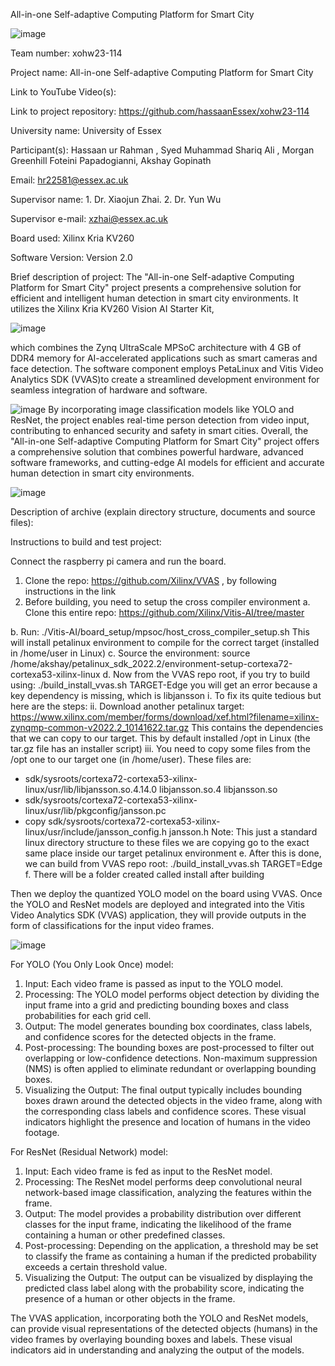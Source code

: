 All-in-one Self-adaptive Computing Platform for Smart City

![image](https://github.com/hassaanEssex/xohw23-114/assets/138205555/6b4457a2-710c-4442-aa2d-6fbd9878f8a8)

Team number: xohw23-114

Project name: All-in-one Self-adaptive Computing Platform for Smart City

Link to YouTube Video(s):

Link to project repository: https://github.com/hassaanEssex/xohw23-114

 

University name: University of Essex

Participant(s): Hassaan ur Rahman , Syed Muhammad Shariq Ali , Morgan Greenhill Foteini Papadogianni, Akshay Gopinath

Email: hr22581@essex.ac.uk

Supervisor name: 1. Dr. Xiaojun Zhai. 2. Dr. Yun Wu

Supervisor e-mail: xzhai@essex.ac.uk

 
Board used: Xilinx Kria KV260

Software Version: Version 2.0

Brief description of project: 
The "All-in-one Self-adaptive Computing Platform for Smart City" project presents a comprehensive solution for efficient and intelligent human detection in smart city environments. It utilizes the Xilinx Kria KV260 Vision AI Starter Kit,

![image](https://github.com/hassaanEssex/xohw23-114/assets/138205555/41d53143-4072-4bcb-bb31-591544df8b3e)

which combines the Zynq UltraScale MPSoC architecture with 4 GB of DDR4 memory for AI-accelerated applications such as smart cameras and face detection. The software component employs PetaLinux and Vitis Video Analytics SDK (VVAS)to create a streamlined development environment for seamless integration of hardware and software.

![image](https://github.com/hassaanEssex/xohw23-114/assets/138205555/c73bf10c-7604-437a-bdaf-a72e4c807bbf)
By incorporating image classification models like YOLO and ResNet, the project enables real-time person detection from video input, contributing to enhanced security and safety in smart cities. Overall, the "All-in-one Self-adaptive Computing Platform for Smart City" project offers a comprehensive solution that combines powerful hardware, advanced software frameworks, and cutting-edge AI models for efficient and accurate human detection in smart city environments.

 ![image](https://github.com/hassaanEssex/xohw23-114/assets/138205555/55aab0d5-2124-41a1-a86f-fa933914c088)


Description of archive (explain directory structure, documents and source files):

Instructions to build and test project:

Connect the raspberry pi camera and run the board.

1.	Clone the repo: https://github.com/Xilinx/VVAS , by following instructions in the link
2.	Before building, you need to setup the cross compiler environment
a.	Clone this entire repo: https://github.com/Xilinx/Vitis-AI/tree/master 

b.	Run: ./Vitis-AI/board_setup/mpsoc/host_cross_compiler_setup.sh
This will install petalinux environment to compile for the correct target
(installed in /home/user in Linux)
c.	Source the environment: 
source /home/akshay/petalinux_sdk_2022.2/environment-setup-cortexa72-cortexa53-xilinx-linux
d.	Now from the VVAS repo root, if you try to build using: ./build_install_vvas.sh TARGET-Edge
you will get an error because a key dependency is missing, which is libjansson
i.	To fix its quite tedious but here are the steps:
ii.	Download another petalinux target: https://www.xilinx.com/member/forms/download/xef.html?filename=xilinx-zynqmp-common-v2022.2_10141622.tar.gz
This contains the dependencies that we can copy to our target. This by default installed /opt in Linux (the tar.gz file has an installer script)
iii.	You need to copy some files from the /opt one to our target one (in /home/user). These files are:
- sdk/sysroots/cortexa72-cortexa53-xilinx-linux/usr/lib/libjansson.so.4.14.0 libjansson.so.4 libjansson.so 
- sdk/sysroots/cortexa72-cortexa53-xilinx-linux/usr/lib/pkgconfig/jansson.pc
- copy sdk/sysroots/cortexa72-cortexa53-xilinx-linux/usr/include/jansson_config.h jansson.h
Note: This just a standard linux directory structure to these files we are copying go to the exact same place inside our target petalinux environment
e.	After this is done, we can build from VVAS repo root: ./build_install_vvas.sh TARGET=Edge 
f.	There will be a folder created called install after building

Then we deploy the quantized YOLO model on the board using VVAS. Once the YOLO and ResNet models are deployed and integrated into the Vitis Video Analytics SDK (VVAS) application, they will provide outputs in the form of classifications for the input video frames.

![image](https://github.com/hassaanEssex/xohw23-114/assets/138205555/27e99065-cf02-4336-9665-7156f91ecafe)

For YOLO (You Only Look Once) model:
1. Input: Each video frame is passed as input to the YOLO model.
2. Processing: The YOLO model performs object detection by dividing the input frame into a grid and predicting bounding boxes and class probabilities for each grid cell.
3. Output: The model generates bounding box coordinates, class labels, and confidence scores for the detected objects in the frame.
4. Post-processing: The bounding boxes are post-processed to filter out overlapping or low-confidence detections. Non-maximum suppression (NMS) is often applied to eliminate redundant or overlapping bounding boxes.
5. Visualizing the Output: The final output typically includes bounding boxes drawn around the detected objects in the video frame, along with the corresponding class labels and confidence scores. These visual indicators highlight the presence and location of humans in the video footage.

For ResNet (Residual Network) model:
1. Input: Each video frame is fed as input to the ResNet model.
2. Processing: The ResNet model performs deep convolutional neural network-based image classification, analyzing the features within the frame.
3. Output: The model provides a probability distribution over different classes for the input frame, indicating the likelihood of the frame containing a human or other predefined classes.
4. Post-processing: Depending on the application, a threshold may be set to classify the frame as containing a human if the predicted probability exceeds a certain threshold value.
5. Visualizing the Output: The output can be visualized by displaying the predicted class label along with the probability score, indicating the presence of a human or other objects in the frame.

The VVAS application, incorporating both the YOLO and ResNet models, can provide visual representations of the detected objects (humans) in the video frames by overlaying bounding boxes and labels. These visual indicators aid in understanding and analyzing the output of the models.
